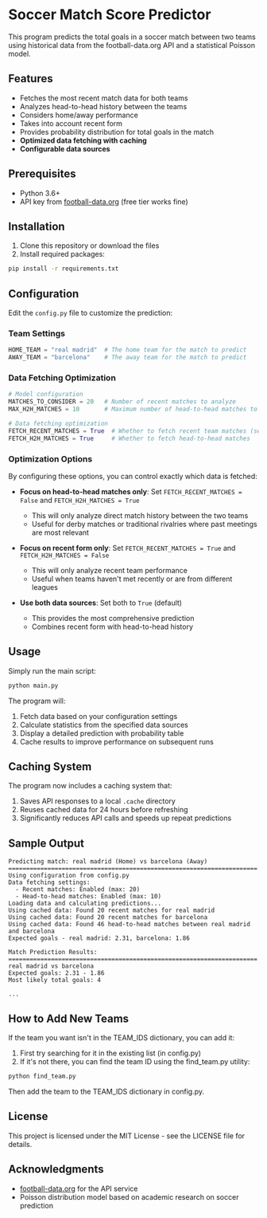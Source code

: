 # Soccer Match Score Predictor

This program predicts the total goals in a soccer match between two teams using historical data from the football-data.org API and a statistical Poisson model.

## Features

- Fetches the most recent match data for both teams
- Analyzes head-to-head history between the teams
- Considers home/away performance
- Takes into account recent form
- Provides probability distribution for total goals in the match
- **Optimized data fetching with caching**
- **Configurable data sources**

## Prerequisites

- Python 3.6+
- API key from [football-data.org](https://www.football-data.org/) (free tier works fine)

## Installation

1. Clone this repository or download the files
2. Install required packages:

```bash
pip install -r requirements.txt
```

## Configuration

Edit the `config.py` file to customize the prediction:

### Team Settings
```python
HOME_TEAM = "real madrid"  # The home team for the match to predict
AWAY_TEAM = "barcelona"    # The away team for the match to predict
```

### Data Fetching Optimization
```python
# Model configuration
MATCHES_TO_CONSIDER = 20   # Number of recent matches to analyze
MAX_H2H_MATCHES = 10       # Maximum number of head-to-head matches to use

# Data fetching optimization 
FETCH_RECENT_MATCHES = True  # Whether to fetch recent team matches (set to False to skip and use H2H only)
FETCH_H2H_MATCHES = True     # Whether to fetch head-to-head matches
```

### Optimization Options

By configuring these options, you can control exactly which data is fetched:

- **Focus on head-to-head matches only**: Set `FETCH_RECENT_MATCHES = False` and `FETCH_H2H_MATCHES = True` 
  - This will only analyze direct match history between the two teams
  - Useful for derby matches or traditional rivalries where past meetings are most relevant

- **Focus on recent form only**: Set `FETCH_RECENT_MATCHES = True` and `FETCH_H2H_MATCHES = False`
  - This will only analyze recent team performance
  - Useful when teams haven't met recently or are from different leagues

- **Use both data sources**: Set both to `True` (default)
  - This provides the most comprehensive prediction
  - Combines recent form with head-to-head history

## Usage

Simply run the main script:

```bash
python main.py
```

The program will:
1. Fetch data based on your configuration settings
2. Calculate statistics from the specified data sources
3. Display a detailed prediction with probability table
4. Cache results to improve performance on subsequent runs

## Caching System

The program now includes a caching system that:

1. Saves API responses to a local `.cache` directory
2. Reuses cached data for 24 hours before refreshing
3. Significantly reduces API calls and speeds up repeat predictions

## Sample Output

```
Predicting match: real madrid (Home) vs barcelona (Away)
======================================================================
Using configuration from config.py
Data fetching settings:
  - Recent matches: Enabled (max: 20)
  - Head-to-head matches: Enabled (max: 10)
Loading data and calculating predictions...
Using cached data: Found 20 recent matches for real madrid
Using cached data: Found 20 recent matches for barcelona
Using cached data: Found 46 head-to-head matches between real madrid and barcelona
Expected goals - real madrid: 2.31, barcelona: 1.86

Match Prediction Results:
======================================================================
real madrid vs barcelona
Expected goals: 2.31 - 1.86
Most likely total goals: 4

...
```

## How to Add New Teams

If the team you want isn't in the TEAM_IDS dictionary, you can add it:

1. First try searching for it in the existing list (in config.py)
2. If it's not there, you can find the team ID using the find_team.py utility:

```bash
python find_team.py
```

Then add the team to the TEAM_IDS dictionary in config.py.

## License

This project is licensed under the MIT License - see the LICENSE file for details.

## Acknowledgments

- [football-data.org](https://www.football-data.org/) for the API service
- Poisson distribution model based on academic research on soccer prediction